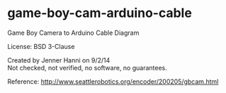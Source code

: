 game-boy-cam-arduino-cable
==========================

Game Boy Camera to Arduino Cable Diagram 

License: BSD 3-Clause

Created by Jenner Hanni on 9/2/14  
Not checked, not verified, no software, no guarantees.

Reference: http://www.seattlerobotics.org/encoder/200205/gbcam.html


